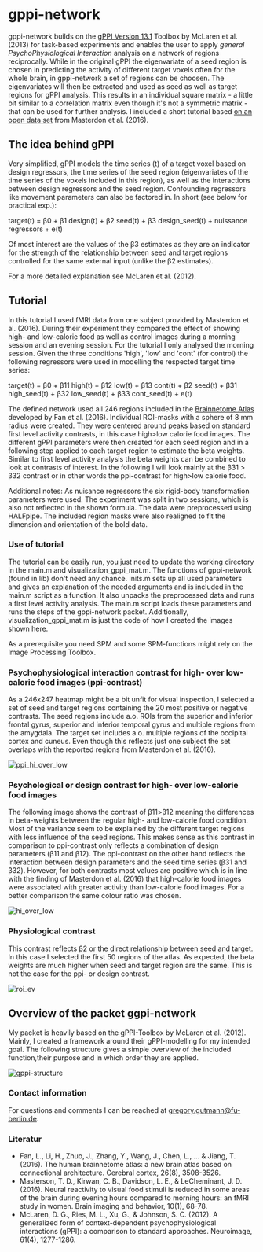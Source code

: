 # gppi-network

gppi-network builds on the [gPPI Version 13.1](https://www.nitrc.org/projects/gppi) Toolbox by McLaren et al. (2013) for task-based experiments and enables the user to apply *general PsychoPhysiological Interaction* analysis on a network of regions reciprocally. While in the original gPPI the eigenvariate of a seed region is chosen in predicting the activity of different target voxels often for the whole brain, in gppi-network a set of regions can be choosen. The eigenvariates will then be extracted and used as seed as well as target regions for gPPI analysis. This results in an individual square matrix - a little bit similar to a correlation matrix even though it's not a symmetric matrix - that can be used for further analysis. I included a short tutorial based [on an open data set](https://openneuro.org/datasets/ds004656/versions/1.0.0) from Masterdon et al. (2016).

## The idea behind gPPI
Very simplified, gPPI models the time series (t) of a target voxel based on design regressors, the time series of the seed region (eigenvariates of the time series of the voxels included in this region), as well as the interactions between design regressors and the seed region. Confounding regressors like movement parameters can also be factored in. In short (see below for practical exp.):

  target(t) = β0 + β1 design(t) + β2 seed(t) + β3 design_seed(t) + nuissance regressors + e(t)         

Of most interest are the values of the β3 estimates as they are an indicator for the strength of the relationship between seed and target regions controlled for the same external input (unlike the β2 estimates). 

For a more detailed explanation see McLaren et al. (2012).


## Tutorial

In this tutorial I used fMRI data from one subject provided by Masterdon et al. (2016). During their experiment they compared the effect of showing high- and low-calorie food as well as control images during a morning session and an evening session. For the tutorial I only analysed the morning session. Given the three conditions 'high', 'low' and 'cont' (for control) the following regressors were used in modelling the respected target time series:

target(t) = β0 + β11 high(t) + β12 low(t) + β13 cont(t) + β2 seed(t) + β31 high_seed(t) + β32 low_seed(t) + β33 cont_seed(t) + e(t)

The defined network used all 246 regions included in the [Brainnetome Atlas](https://atlas.brainnetome.org) developed by Fan et al. (2016). Individual ROI-masks with a sphere of 8 mm radius were created. They were centered around peaks based on standard first level activity contrasts, in this case high>low calorie food images. The different gPPI parameters were then created for each seed region and in a following step applied to each target region to estimate the beta weights. Similar to first level activity analysis the beta weights can be combined to look at contrasts of interest. In the following I will look mainly at the β31 > β32 contrast or in other words the ppi-contrast for high>low calorie food. 

Additional notes: As nuisance regressors the six rigid-body transformation parameters were used. The experiment was  split in two sessions, which is also not reflected in the shown formula. The data were preprocessed using HALFpipe. The included region masks were also realigned to fit the dimension and orientation of the bold data.

### Use of tutorial

The tutorial can be easily run, you just need to update the working directory in the main.m and visualization_gppi_mat.m. The functions of gppi-network (found in lib) don't need any chance. inits.m sets up all used parameters and gives an explanation of the needed arguments and is included in the main.m script as a function. It also unpacks the preprocessed data and runs a first level activity analysis. The main.m script loads these parameters and runs the steps of the gppi-network packet. Additionally, visualization_gppi_mat.m is just the code of how I created the images shown here.

As a prerequisite you need SPM and some SPM-functions might rely on the Image Processing Toolbox. 

  
### Psychophysiological interaction contrast for high- over low-calorie food images (ppi-contrast)

As a 246x247 heatmap might be a bit unfit for visual inspection, I selected a set of seed and target regions containing the 20 most positive or negative contrasts. The seed regions include a.o. ROIs from the superior and inferior frontal gyrus, superior and inferior temporal gyrus and multiple regions from the amygdala. The target set includes a.o. multiple regions of the occipital cortex and cuneus. Even though this reflects just one subject the set overlaps with the reported regions from Masterdon et al. (2016). 

![ppi_hi_over_low](https://github.com/gregory-gutmann/gppi-network/assets/36300365/235e2399-813f-4684-ae7e-b87e5931a8b4)



### Psychological or design contrast for high- over low-calorie food images 

The following image shows the contrast of β11>β12 meaning the differences in beta-weights between the regular high- and low-calorie food condition. Most of the variance seem to be explained by the different target regions with less influence of the seed regions. This makes sense as this contrast in comparison to ppi-contrast only reflects a combination of design parameters (β11 and β12). The ppi-contrast on the other hand reflects the interaction between design parameters and the seed time series (β31 and β32). However, for both contrasts most values are positive which is in line with the finding of Masterdon et al. (2016) that high-calorie food images were associated with greater activity than low-calorie food images. For a better comparison the same colour ratio was chosen.

![hi_over_low](https://github.com/gregory-gutmann/gppi-network/assets/36300365/499559be-a135-49d5-8fd1-a8c5e0c00f37)


### Physiological contrast

This contrast reflects β2 or the direct relationship between seed and target. In this case I selected the first 50 regions of the atlas. As expected, the beta weights are much higher when seed and target region are the same. This is not the case for the ppi- or design contrast.

![roi_ev](https://github.com/gregory-gutmann/gppi-network/assets/36300365/7d5fbaf5-67ea-45f4-a329-91dbe4280266)



## Overview of the packet ggpi-network

My packet is heavily based on the gPPI-Toolbox by McLaren et al. (2012). Mainly, I created a framework around their gPPI-modelling for my intended goal. The following structure gives a simple overview of the included function,their purpose and in which order they are applied. 

![gppi-structure](https://github.com/gregory-gutmann/gppi-network/assets/36300365/7e13b38f-a22f-4781-abdd-4526988fa011)


### Contact information

For questions and comments I can be reached at gregory.gutmann@fu-berlin.de.

### Literatur
- Fan, L., Li, H., Zhuo, J., Zhang, Y., Wang, J., Chen, L., ... & Jiang, T. (2016). The human brainnetome atlas: a new brain atlas based on connectional architecture. Cerebral cortex, 26(8), 3508-3526.
- Masterson, T. D., Kirwan, C. B., Davidson, L. E., & LeCheminant, J. D. (2016). Neural reactivity to visual food stimuli is reduced in some areas of the brain during evening hours compared to morning hours: an fMRI study in women. Brain imaging and behavior, 10(1), 68-78.
- McLaren, D. G., Ries, M. L., Xu, G., & Johnson, S. C. (2012). A generalized form of context-dependent psychophysiological interactions (gPPI): a comparison to standard approaches. Neuroimage, 61(4), 1277-1286.

